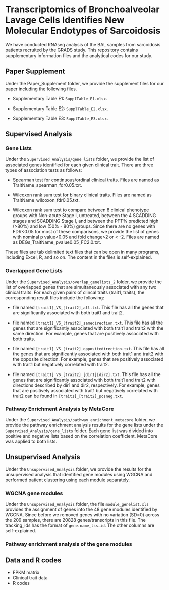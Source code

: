 # Transcriptomics of Bronchoalveolar Lavage Cells Identifies New Molecular Endotypes of Sarcoidosis
We have conducted RNAseq analysis of the BAL samples from sarcoidosis patients recruited by the GRADS study. This repository contains supplementary information files and the analytical codes for our study. 

## Paper Supplement
Under the Paper_Supplement folder, we provide the supplement files for our paper including the following files. 
* Supplementary Table E1: `SupplTable_E1.xlsx`.

* Supplementary Table E2: `SupplTable_E2.xlsx`.

* Supplementary Table E3: `SupplTable_E3.xlsx`.

##

## Supervised Analysis

### Gene Lists
Under the `Supervised_Analysis/gene_lists` folder, we provide the list of associated genes identified for each given clinical trait. There are three types of association tests as follows:

* Spearman test for continuous/ordinal clinical traits. Files are named as TraitName_spearman_fdr0.05.txt. 

* Wilcoxon rank sum test for binary clinical traits. Files are named as TraitName_wilcoxon_fdr0.05.txt.

* Wilcoxon rank sum test to compare between 8 clinical phenotype groups with Non-acute Stage I, untreated, between the 4 SCADDING stages and SCADDING Stage I, and between the PFT% predicted high (>80%) and low (50% - 80%) groups. Since there are no genes with FDR<0.05 for most of these comparisons, we provide the list of genes with nominal p value<0.05 and fold change>2 or < -2. Files are named as DEGs_TraitName_pvalue0.05_FC2.0.txt. 

These files are tab delimited text files that can be open in many programs, including Excel, R, and so on. The content in the files is self-explained.

### Overlapped Gene Lists
Under the `Supervised_Analysis/overlap_genelists_2` folder, we provide the list of overlapped genes that are simultaneously associated with any two clinical traits. For each given pairs of clincal traits (trait1, traits), the corresponding result files include the following:

* file named `[trait1]_VS_[trait2]_all.txt`. This file has all the genes that are significantly associated with both trait1 and trait2.

* file named `[trait1]_VS_[trait2]_samedirection.txt`. This file has all the genes that are significantly associated with both trait1 and trait2 with the same direction. For example, genes that are positively associated with both traits.

* file named `[trait1]_VS_[trait2]_oppositedirection.txt`. This file has all the genes that are significantly associated with both trait1 and trait2 with the opposite direction. For example, genes that are positively associated with trait1 but negatively correlated with trait2.

* file named `[trait1]_VS_[trait2]_[dir1][dir2].txt`. This file has all the genes that are significantly associated with both trait1 and trait2 with directions described by dir1 and dir2, respectively. For example, genes that are positively associated with trait1 but negatively correlated with trait2 can be found in `[trait1]_[trait2]_posneg.txt`.

### Pathway Enrichment Analysis by MetaCore
Under the `Supervised_Analysis/pathway_enrichment_metacore` folder, we provide the pathway enrichment analysis results for the gene lists under the `Supervised_Analysis/gene_lists` folder. Each gene list was divided into positive and negative lists based on the correlation coefficient. MetaCore was applied to both lists.

##

## Unsupervised Analysis
Under the `Unsupervised_Analysis` folder, we provide the results for the unsupervised analysis that identified gene modules using WGCNA and performed patient clustering using each module separately.

### WGCNA gene modules
Under the `Unsupervised_Analysis` folder, the file `module_genelist.xls` provides the assignment of genes into the 48 gene modules identified by WGCNA. Since before we removed genes with no variation (SD=0) across the 209 samples, there are 20828 genes/transcripts in this file. The tracking_ids has the format of `gene.name_tss.id`. The other columns are self-explained.

### Pathway enrichment analysis of the gene modules

##

## Data and R codes
* FPKM matrix
* Clinical trait data
* R codes

##
